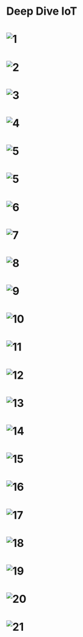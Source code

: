 # Deep Dive IoT

# ![1](DPIoT/20211019_172732000_iOS.jpg)
# ![2](DPIoT/20211019_172744000_iOS.jpg)
# ![3](DPIoT/20211019_172807000_iOS.jpg)
# ![4](DPIoT/20211019_172819000_iOS.jpg)
# ![5](DPIoT/20211019_172833000_iOS.jpg)
# ![5](DPIoT/20211019_172732000_iOS.jpg)
# ![6](DPIoT/20211019_172847000_iOS.jpg)
# ![7](DPIoT/20211019_172916000_iOS.jpg)
# ![8](DPIoT/20211019_172930000_iOS.jpg)
# ![9](DPIoT/20211019_172942000_iOS.jpg)
# ![10](DPIoT/20211019_172954000_iOS.jpg)
# ![11](DPIoT/20211019_172732000_iOS.jpg)
# ![12](DPIoT/20211019_173305000_iOS.jpg)
# ![13](DPIoT/20211019_175430000_iOS.jpg)
# ![14](DPIoT/20211019_175446000_iOS.jpg)
# ![15](DPIoT/20211019_172732000_iOS.jpg)
# ![16](DPIoT/20211019_172732000_iOS.jpg)
# ![17](DPIoT/20211019_172732000_iOS.jpg)
# ![18](DPIoT/20211019_172732000_iOS.jpg)
# ![19](DPIoT/20211019_172732000_iOS.jpg)
# ![20](DPIoT/20211019_172732000_iOS.jpg)
# ![21](DPIoT/20211019_172732000_iOS.jpg)


